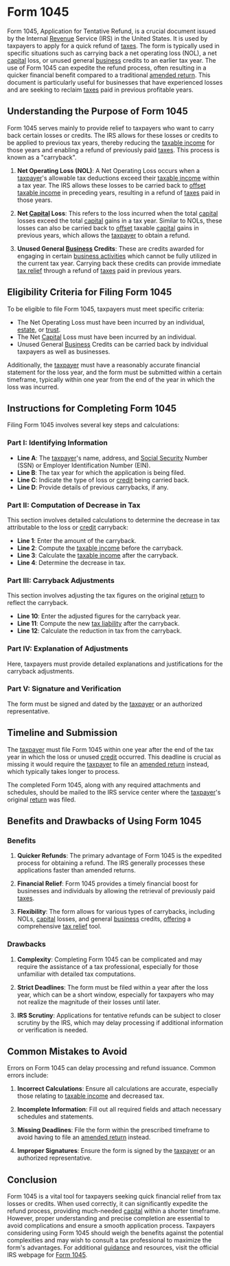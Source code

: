 # Form 1045

Form 1045, Application for Tentative Refund, is a crucial document issued by the Internal [Revenue](../r/revenue.md) Service (IRS) in the United States. It is used by taxpayers to apply for a quick refund of [taxes](../t/taxes.md). The form is typically used in specific situations such as carrying back a net operating loss (NOL), a net [capital](../c/capital.md) loss, or unused general [business](../b/business.md) credits to an earlier tax year. The use of Form 1045 can expedite the refund process, often resulting in a quicker financial benefit compared to a traditional [amended return](../a/amended_return.md). This document is particularly useful for businesses that have experienced losses and are seeking to reclaim [taxes](../t/taxes.md) paid in previous profitable years.

## Understanding the Purpose of Form 1045

Form 1045 serves mainly to provide relief to taxpayers who want to carry back certain losses or credits. The IRS allows for these losses or credits to be applied to previous tax years, thereby reducing the [taxable income](../t/taxable_income.md) for those years and enabling a refund of previously paid [taxes](../t/taxes.md). This process is known as a "carryback". 

1. **Net Operating Loss (NOL)**: A Net Operating Loss occurs when a [taxpayer](../t/taxpayer.md)'s allowable tax deductions exceed their [taxable income](../t/taxable_income.md) within a tax year. The IRS allows these losses to be carried back to [offset](../o/offset.md) [taxable income](../t/taxable_income.md) in preceding years, resulting in a refund of [taxes](../t/taxes.md) paid in those years.

2. **Net [Capital](../c/capital.md) Loss**: This refers to the loss incurred when the total [capital](../c/capital.md) losses exceed the total [capital](../c/capital.md) gains in a tax year. Similar to NOLs, these losses can also be carried back to [offset](../o/offset.md) taxable [capital](../c/capital.md) gains in previous years, which allows the [taxpayer](../t/taxpayer.md) to obtain a refund.

3. **Unused General [Business](../b/business.md) Credits**: These are credits awarded for engaging in certain [business activities](../b/business_activities.md) which cannot be fully utilized in the current tax year. Carrying back these credits can provide immediate [tax relief](../t/tax_relief.md) through a refund of [taxes](../t/taxes.md) paid in previous years.

## Eligibility Criteria for Filing Form 1045

To be eligible to file Form 1045, taxpayers must meet specific criteria:

- The Net Operating Loss must have been incurred by an individual, [estate](../e/estate.md), or [trust](../t/trust.md).
- The Net [Capital](../c/capital.md) Loss must have been incurred by an individual.
- Unused General [Business](../b/business.md) Credits can be carried back by individual taxpayers as well as businesses.

Additionally, the [taxpayer](../t/taxpayer.md) must have a reasonably accurate financial statement for the loss year, and the form must be submitted within a certain timeframe, typically within one year from the end of the year in which the loss was incurred.

## Instructions for Completing Form 1045

Filing Form 1045 involves several key steps and calculations:

### Part I: Identifying Information
- **Line A**: The [taxpayer](../t/taxpayer.md)'s name, address, and [Social Security](../s/social_security.md) Number (SSN) or Employer Identification Number (EIN).
- **Line B**: The tax year for which the application is being filed.
- **Line C**: Indicate the type of loss or [credit](../c/credit.md) being carried back.
- **Line D**: Provide details of previous carrybacks, if any.

### Part II: Computation of Decrease in Tax
This section involves detailed calculations to determine the decrease in tax attributable to the loss or [credit](../c/credit.md) carryback:

- **Line 1**: Enter the amount of the carryback.
- **Line 2**: Compute the [taxable income](../t/taxable_income.md) before the carryback.
- **Line 3**: Calculate the [taxable income](../t/taxable_income.md) after the carryback.
- **Line 4**: Determine the decrease in tax.

### Part III: Carryback Adjustments
This section involves adjusting the tax figures on the original [return](../r/return.md) to reflect the carryback.

- **Line 10**: Enter the adjusted figures for the carryback year.
- **Line 11**: Compute the new [tax liability](../t/tax_liability.md) after the carryback.
- **Line 12**: Calculate the reduction in tax from the carryback.

### Part IV: Explanation of Adjustments
Here, taxpayers must provide detailed explanations and justifications for the carryback adjustments.

### Part V: Signature and Verification
The form must be signed and dated by the [taxpayer](../t/taxpayer.md) or an authorized representative.

## Timeline and Submission

The [taxpayer](../t/taxpayer.md) must file Form 1045 within one year after the end of the tax year in which the loss or unused [credit](../c/credit.md) occurred. This deadline is crucial as missing it would require the [taxpayer](../t/taxpayer.md) to file an [amended return](../a/amended_return.md) instead, which typically takes longer to process.

The completed Form 1045, along with any required attachments and schedules, should be mailed to the IRS service center where the [taxpayer](../t/taxpayer.md)'s original [return](../r/return.md) was filed.

## Benefits and Drawbacks of Using Form 1045

### Benefits
1. **Quicker Refunds**: The primary advantage of Form 1045 is the expedited process for obtaining a refund. The IRS generally processes these applications faster than amended returns.
   
2. **Financial Relief**: Form 1045 provides a timely financial boost for businesses and individuals by allowing the retrieval of previously paid [taxes](../t/taxes.md).

3. **Flexibility**: The form allows for various types of carrybacks, including NOLs, [capital](../c/capital.md) losses, and general [business](../b/business.md) credits, [offering](../o/offering.md) a comprehensive [tax relief](../t/tax_relief.md) tool.

### Drawbacks
1. **Complexity**: Completing Form 1045 can be complicated and may require the assistance of a tax professional, especially for those unfamiliar with detailed tax computations.

2. **Strict Deadlines**: The form must be filed within a year after the loss year, which can be a short window, especially for taxpayers who may not realize the magnitude of their losses until later.

3. **IRS Scrutiny**: Applications for tentative refunds can be subject to closer scrutiny by the IRS, which may delay processing if additional information or verification is needed.

## Common Mistakes to Avoid

Errors on Form 1045 can delay processing and refund issuance. Common errors include:

1. **Incorrect Calculations**: Ensure all calculations are accurate, especially those relating to [taxable income](../t/taxable_income.md) and decreased tax.
   
2. **Incomplete Information**: Fill out all required fields and attach necessary schedules and statements.

3. **Missing Deadlines**: File the form within the prescribed timeframe to avoid having to file an [amended return](../a/amended_return.md) instead.

4. **Improper Signatures**: Ensure the form is signed by the [taxpayer](../t/taxpayer.md) or an authorized representative.

## Conclusion

Form 1045 is a vital tool for taxpayers seeking quick financial relief from tax losses or credits. When used correctly, it can significantly expedite the refund process, providing much-needed [capital](../c/capital.md) within a shorter timeframe. However, proper understanding and precise completion are essential to avoid complications and ensure a smooth application process. Taxpayers considering using Form 1045 should weigh the benefits against the potential complexities and may wish to consult a tax professional to maximize the form's advantages. For additional [guidance](../g/guidance.md) and resources, visit the official IRS webpage for [Form 1045](https://www.irs.gov/forms-pubs/about-form-1045).
